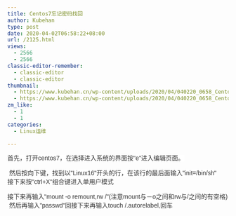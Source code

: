 ```yaml
---
title: Centos7忘记密码找回
author: Kubehan
type: post
date: 2020-04-02T06:58:22+08:00
url: /2125.html
views:
  - 2566
  - 2566
classic-editor-remember:
  - classic-editor
  - classic-editor
thumbnail:
  - https://www.kubehan.cn/wp-content/uploads/2020/04/040220_0658_Centos71.jpg
  - https://www.kubehan.cn/wp-content/uploads/2020/04/040220_0658_Centos71.jpg
zm_like:
  - 1
  - 1
categories:
  - Linux运维

---
```

<span style="color: #333333;"><span style="font-family: 等线; background-color: white;">首先，打开</span><span style="font-family: Arial; background-color: white;">centos7</span><span style="font-family: 等线; background-color: white;">，在选择进入系统的界面按</span><span style="font-family: Arial; background-color: white;">"e"</span><span style="font-family: 等线; background-color: white;">进入编辑页面。</span><span style="font-family: Arial; background-color: white;"><br /> </span></span>

<img decoding="async" src="https://www.kubehan.cn/wp-content/uploads/2020/04/040220_0658_Centos71.jpg" alt="" /> <span style="color: #333333;"><span style="font-family: 等线; background-color: white;">然后按向下键，找到以</span><span style="font-family: Arial; background-color: white;">"Linux16"</span><span style="font-family: 等线; background-color: white;">开头的行，在该行的最后面输入</span><span style="font-family: Arial; background-color: white;">"init=/bin/sh"</span></span>  
<img decoding="async" src="https://www.kubehan.cn/wp-content/uploads/2020/04/040220_0658_Centos72.jpg" alt="" />  
<span style="color: #333333;"><span style="font-family: 等线; background-color: white;">接下来按</span><span style="font-family: Arial; background-color: white;">"ctrl+X"</span><span style="font-family: 等线; background-color: white;">组合键进入单用户模式<img decoding="async" src="https://www.kubehan.cn/wp-content/uploads/2020/04/040220_0658_Centos73.jpg" alt="" /></span><span style="font-family: Arial; background-color: white;"><br /> </span></span>

<span style="color: #333333;"><span style="font-family: 等线; background-color: white;">接下来再输入</span><span style="font-family: Arial; background-color: white;">"mount -o remount,rw /"(</span><span style="font-family: 等线; background-color: white;">注意</span><span style="font-family: Arial; background-color: white;">mount</span><span style="font-family: 等线; background-color: white;">与－</span><span style="font-family: Arial; background-color: white;">o</span><span style="font-family: 等线; background-color: white;">之间和</span><span style="font-family: Arial; background-color: white;">rw</span><span style="font-family: 等线; background-color: white;">与</span><span style="font-family: Arial; background-color: white;">/</span><span style="font-family: 等线; background-color: white;">之间的有空格</span><span style="font-family: Arial; background-color: white;">)</span></span>  
<img decoding="async" src="https://www.kubehan.cn/wp-content/uploads/2020/04/040220_0658_Centos74.jpg" alt="" /> <span style="color: #333333;"><span style="font-family: 等线; background-color: white;">然后再输入</span><span style="font-family: Arial; background-color: white;">"passwd"</span><span style="font-family: 等线; background-color: white;">回<img decoding="async" src="https://www.kubehan.cn/wp-content/uploads/2020/04/040220_0658_Centos75.jpg" alt="" /><img decoding="async" src="https://www.kubehan.cn/wp-content/uploads/2020/04/040220_0658_Centos76.jpg" alt="" />接下来再输入</span><span style="font-family: Arial; background-color: white;">touch /.autorelabel,</span><span style="font-family: 等线; background-color: white;">回车<img decoding="async" src="https://www.kubehan.cn/wp-content/uploads/2020/04/040220_0658_Centos77.jpg" alt="" /><img decoding="async" src="https://www.kubehan.cn/wp-content/uploads/2020/04/040220_0658_Centos78.jpg" alt="" /></span></span>